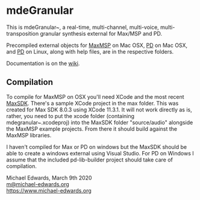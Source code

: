 # mdeGranular

This is mdeGranular~, a real-time, multi-channel, multi-voice,
multi-transposition granular synthesis external for Max/MSP and PD.

Precompiled external objects for [MaxMSP](max/mdeGranular~.mxo.zip) on Mac OSX, 
[PD](pd/mdeGranular~.pd_darwin) on Mac OSX, and [PD](pd/mdeGranular~.pd_linux) 
on Linux, along with help files, are in the respective folders.

Documentation is on the [wiki](../../wiki).

## Compilation 

To compile for MaxMSP on OSX you'll need XCode and the most recent 
[MaxSDK](https://cycling74.com/sdk/max-sdk-8.0.3/html/index.html).
There's a sample XCode project in the max folder. This was created for Max SDK
8.0.3 using XCode 11.3.1. It will not work directly as is, rather, you need to
put the xcode folder (containing mdegranular~.xcodeproj) into the MaxSDK folder
"source/audio" alongside the MaxMSP example projects. From there it should build
against the MaxMSP libraries.

I haven't compiled for Max or PD on windows but the MaxSDK should be
able to create a windows external using Visual Studio. For PD on 
Windows I assume that the included pd-lib-builder project should take care of
compilation. 


Michael Edwards, March 9th 2020  
m@michael-edwards.org  
https://www.michael-edwards.org

